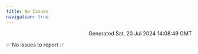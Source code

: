 ```yaml
---
title: No Issues
navigation: true
---
```


<p style="text-align:right;color:#cccs">
Generated Sat, 20 Jul 2024 14:08:49 GMT
</p>
<p>✅ No issues to report ✅</p>



